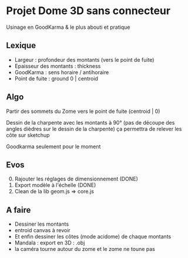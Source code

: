 # Projet Dome 3D sans connecteur

Usinage en GoodKarma & le plus abouti et pratique

## Lexique

* Largeur : profondeur des montants (vers le point de fuite)
* Epaisseur des montants : thickness
* GoodKarma : sens horaire / antihoraire
* Point de fuite : ground 0 | centroid

## Algo 

Partir des sommets du Zome vers le point de fuite (centroid | 0)


Dessin de la charpente avec les montants à 90° 
(pas de découpe des angles dièdres sur le dessin de la charpente)
ça permettra de relever les côte sur sketchup


Goodkarma seulement pour le moment

## Evos

0. Rajouter les réglages de dimensionnement (DONE)
1. Export modèle à l'échelle (DONE)
2. Clean de la lib geom.js => core.js

## A faire 

* Dessiner les montants
* entroid canvas à revoir   
* Et enfin dessiner les côtes (mode acidome) de chaque montants
* Mandala : export en 3D : .obj
* la caméra tourne autour du zome et le zome ne toune pas